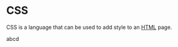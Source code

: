 # CSS



CSS is a language that can be used to add style to an [HTML](/wiki/HTML) page.

abcd
